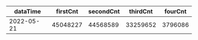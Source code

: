 |dataTime|firstCnt|secondCnt|thirdCnt|fourCnt|
|-|-|-|-|-|
|2022-05-21|45048227|44568589|33259652|3796086|